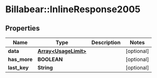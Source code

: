 # Billabear::InlineResponse2005

## Properties
Name | Type | Description | Notes
------------ | ------------- | ------------- | -------------
**data** | [**Array&lt;UsageLimit&gt;**](UsageLimit.md) |  | [optional] 
**has_more** | **BOOLEAN** |  | [optional] 
**last_key** | **String** |  | [optional] 

